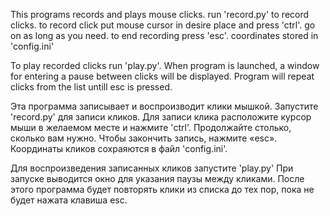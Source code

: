 This programs records and plays mouse clicks.
run 'record.py' to record clicks. 
to record click put mouse cursor in desire place and press 'ctrl'.
go on as long as you need. 
to end recording press 'esc'.
coordinates stored in 'config.ini'

To play recorded clicks run 'play.py'.
When program is launched, a window for entering a pause between clicks will be displayed.
Program will repeat clicks from the list untill esc is pressed.

Эта программа записывает и воспроизводит клики мышкой.
Запустите 'record.py' для записи кликов.
Для записи клика расположите курсор мыши в желаемом месте и нажмите 'ctrl'.
Продолжайте столько, сколько вам нужно.
Чтобы закончить запись, нажмите «esc».
Координаты кликов сохраяются в файл 'config.ini'.

Для воспроизведения записанных кликов запустите 'play.py'
При запуске выводится окно для указания паузы между кликами.
После этого программа будет повторять клики из списка до тех пор, 
пока не будет нажата клавиша esc.


